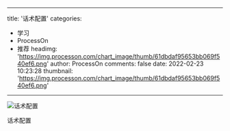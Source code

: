 
---
title: '话术配置'
categories: 
 - 学习
 - ProcessOn
 - 推荐
headimg: 'https://img.processon.com/chart_image/thumb/61dbdaf95653bb069f540ef6.png'
author: ProcessOn
comments: false
date: 2022-02-23 10:23:28
thumbnail: 'https://img.processon.com/chart_image/thumb/61dbdaf95653bb069f540ef6.png'
---

<div>   
<img class="thumb" alt="话术配置" src="https://img.processon.com/chart_image/thumb/61dbdaf95653bb069f540ef6.png" referrerpolicy="no-referrer">
<p>话术配置</p>  
</div>
            